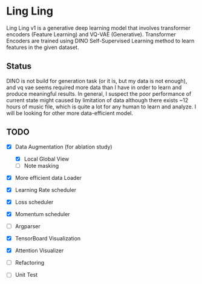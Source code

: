 # Ling Ling

Ling Ling v1 is a generative deep learning model that involves transformer encoders (Feature Learning) and VQ-VAE (Generative).
Transformer Encoders are trained using DINO Self-Supervised Learning method to learn features in the given dataset. 

## Status

DINO is not build for generation task (or it is, but my data is not enough), and vq vae seems required more data than I have in order to learn and produce meaningful results. In general, I suspect the poor performance of current state might caused by limitation of data although there exists ~12 hours of music file, which is quite a lot for any human to learn and analyze. I will be looking for other more data-efficient model.

## TODO

- [x] Data Augmentation (for ablation study)
  - [x] Local Global View
  - [ ] Note masking
- [x] More efficient data Loader
- [x] Learning Rate scheduler
- [x] Loss scheduler
- [x] Momentum scheduler
- [ ] Argparser
- [x] TensorBoard Visualization
- [x] Attention Visualizer

- [ ] Refactoring
- [ ] Unit Test